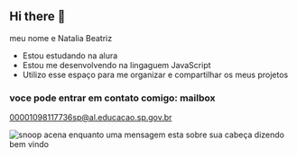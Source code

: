 ## Hi there 👋

meu nome e Natalia Beatriz 

- Estou estudando na alura
- Estou me desenvolvendo na lingaguem JavaScript
- Utilizo esse espaço para me organizar e compartilhar os meus projetos

### voce pode entrar em contato comigo: mailbox

00001098117736sp@al.educacao.sp.gov.br

![snoop acena enquanto uma mensagem esta sobre sua cabeça dizendo bem vindo](https://tenor.com/laqiUiJpOGA.gif)
